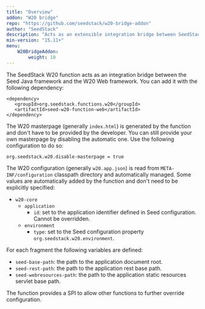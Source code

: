 ```yaml
---
title: "Overview"
addon: "W20 bridge"
repo: "https://github.com/seedstack/w20-bridge-addon"
author: "SeedStack"
description: "Acts as an extensible integration bridge between SeedStack Java and Web frameworks."
min-version: "15.11+"
menu:
    W20BridgeAddon:
        weight: 10
---
```


The SeedStack W20 function acts as an integration bridge between the Seed Java framework and the W20 Web framework. You can
add it with the following dependency:

    <dependency>
       <groupId>org.seedstack.functions.w20</groupId>
       <artifactId>seed-w20-function-web</artifactId>
    </dependency>
    
The W20 masterpage (generally `index.html`) is generated by the function and don't have to be provided by the developer.
You can still provide your own masterpage by disabling the automatic one. Use the following configuration to do so:

    org.seedstack.w20.disable-masterpage = true

The W20 configuration (generally `w20.app.json`) is read from `META-INF/configuration` classpath directory and automatically
managed. Some values are automatically added by the function and don't need to be explicitly specified:

* `w20-core`
  * `application`
    * `id`: set to the application identifier defined in Seed configuration. Cannot be overridden.
  * `environment`
    * `type`: set to the Seed configuration property `org.seedstack.w20.environment`.

For each fragment the following variables are defined:

* `seed-base-path`: the path to the application document root.
* `seed-rest-path`: the path to the application rest base path.
* `seed-webresources-path`: the path to the application static resources servlet base path.

The function provides a SPI to allow other functions to further override configuration.

